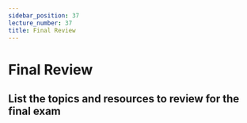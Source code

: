 ```yaml
---
sidebar_position: 37
lecture_number: 37
title: Final Review
---
```


# Final Review

## List the topics and resources to review for the final exam
